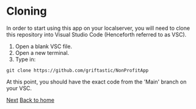 # Cloning

In order to start using this app on your localserver, you will need to clone this repository into Visual Studio Code (Henceforth referred to as VSC).

1. Open a blank VSC file.
2. Open a new terminal.
3. Type in:
```
git clone https://github.com/griftastic/NonProfitApp
```

At this point, you should have the exact code from the 'Main' branch on your VSC.

[Next](/ConnectionString.md)
[Back to home](../../README.md)
